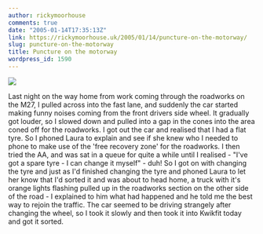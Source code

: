 ```yaml
---
author: rickymoorhouse
comments: true
date: "2005-01-14T17:35:13Z"
link: https://rickymoorhouse.uk/2005/01/14/puncture-on-the-motorway/
slug: puncture-on-the-motorway
title: Puncture on the motorway
wordpress_id: 1590
---
```


![](/ricky/images/tyre.jpg)  

Last night on the way home from work coming through the roadworks on the M27, I pulled across into the fast lane, and suddenly the car started making funny noises coming from the front drivers side wheel. It gradually got louder, so I slowed down and pulled into a gap in the cones into the area coned off for the roadworks. I got out the car and realised that I had a flat tyre. So I phoned Laura to explain and see if she knew who I needed to phone to make use of the 'free recovery zone' for the roadworks. I then tried the AA, and was sat in a queue for quite a while until I realised - "I've got a spare tyre - I can change it myself" - duh! So I got on with changing the tyre and just as I'd finished changing the tyre and phoned Laura to let her know that I'd sorted it and was about to head home, a truck with it's orange lights flashing pulled up in the roadworks section on the other side of the road - I explained to him what had happened and he told me the best way to rejoin the traffic. The car seemed to be driving strangely after changing the wheel, so I took it slowly and then took it into Kwikfit today and got it sorted.
